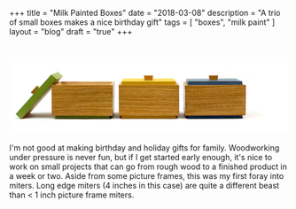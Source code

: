 +++
title = "Milk Painted Boxes"
date = "2018-03-08"
description = "A trio of small boxes makes a nice birthday gift"
tags = [ "boxes", "milk paint" ]
layout = "blog"
draft = "true"
+++


# 

<center>
<img src="/images/photos/woodworking/milkpaint-boxes2.jpg"></img>
</center>

I'm not good at making birthday and holiday gifts for family. Woodworking under pressure is never fun, but if I get started early enough, it's nice to work on small projects that can go from rough wood to a finished product in a week or two. Aside from some picture frames, this was my first foray into miters. Long edge miters (4 inches in this case) are quite a different beast than < 1 inch picture frame miters.